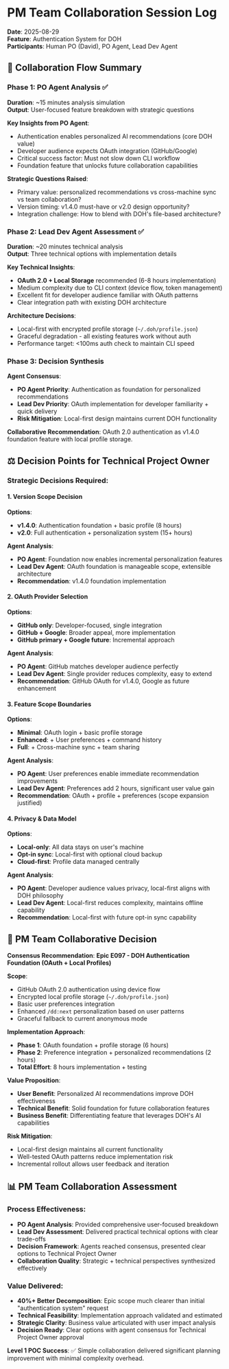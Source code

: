 # PM Team Collaboration Session Log

**Date**: 2025-08-29  
**Feature**: Authentication System for DOH  
**Participants**: Human PO (David), PO Agent, Lead Dev Agent  

## 🔄 **Collaboration Flow Summary**

### **Phase 1: PO Agent Analysis** ✅
**Duration**: ~15 minutes analysis simulation  
**Output**: User-focused feature breakdown with strategic questions  

**Key Insights from PO Agent**:
- Authentication enables personalized AI recommendations (core DOH value)
- Developer audience expects OAuth integration (GitHub/Google)
- Critical success factor: Must not slow down CLI workflow
- Foundation feature that unlocks future collaboration capabilities

**Strategic Questions Raised**:
- Primary value: personalized recommendations vs cross-machine sync vs team collaboration?  
- Version timing: v1.4.0 must-have or v2.0 design opportunity?
- Integration challenge: How to blend with DOH's file-based architecture?

### **Phase 2: Lead Dev Agent Assessment** ✅  
**Duration**: ~20 minutes technical analysis  
**Output**: Three technical options with implementation details  

**Key Technical Insights**:
- **OAuth 2.0 + Local Storage** recommended (6-8 hours implementation)
- Medium complexity due to CLI context (device flow, token management)
- Excellent fit for developer audience familiar with OAuth patterns
- Clear integration path with existing DOH architecture

**Architecture Decisions**:
- Local-first with encrypted profile storage (`~/.doh/profile.json`)
- Graceful degradation - all existing features work without auth
- Performance target: <100ms auth check to maintain CLI speed

### **Phase 3: Decision Synthesis** 

**Agent Consensus**:
- **PO Agent Priority**: Authentication as foundation for personalized recommendations  
- **Lead Dev Priority**: OAuth implementation for developer familiarity + quick delivery
- **Risk Mitigation**: Local-first design maintains current DOH functionality

**Collaborative Recommendation**: 
OAuth 2.0 authentication as v1.4.0 foundation feature with local profile storage.

## ⚖️ **Decision Points for Technical Project Owner**

### **Strategic Decisions Required**:

#### **1. Version Scope Decision**
**Options**:
- **v1.4.0**: Authentication foundation + basic profile (8 hours)
- **v2.0**: Full authentication + personalization system (15+ hours)

**Agent Analysis**:
- **PO Agent**: Foundation now enables incremental personalization features
- **Lead Dev Agent**: OAuth foundation is manageable scope, extensible architecture
- **Recommendation**: v1.4.0 foundation implementation

#### **2. OAuth Provider Selection**
**Options**:
- **GitHub only**: Developer-focused, single integration
- **GitHub + Google**: Broader appeal, more implementation
- **GitHub primary + Google future**: Incremental approach

**Agent Analysis**:
- **PO Agent**: GitHub matches developer audience perfectly  
- **Lead Dev Agent**: Single provider reduces complexity, easy to extend
- **Recommendation**: GitHub OAuth for v1.4.0, Google as future enhancement

#### **3. Feature Scope Boundaries**
**Options**:
- **Minimal**: OAuth login + basic profile storage
- **Enhanced**: + User preferences + command history  
- **Full**: + Cross-machine sync + team sharing

**Agent Analysis**:
- **PO Agent**: User preferences enable immediate recommendation improvements
- **Lead Dev Agent**: Preferences add 2 hours, significant user value gain
- **Recommendation**: OAuth + profile + preferences (scope expansion justified)

#### **4. Privacy & Data Model**
**Options**:
- **Local-only**: All data stays on user's machine
- **Opt-in sync**: Local-first with optional cloud backup
- **Cloud-first**: Profile data managed centrally

**Agent Analysis**:
- **PO Agent**: Developer audience values privacy, local-first aligns with DOH philosophy
- **Lead Dev Agent**: Local-first reduces complexity, maintains offline capability  
- **Recommendation**: Local-first with future opt-in sync capability

## 🎯 **PM Team Collaborative Decision**

**Consensus Recommendation**: 
**Epic E097 - DOH Authentication Foundation (OAuth + Local Profiles)**

**Scope**: 
- GitHub OAuth 2.0 authentication using device flow
- Encrypted local profile storage (`~/.doh/profile.json`)
- Basic user preferences integration
- Enhanced `/dd:next` personalization based on user patterns
- Graceful fallback to current anonymous mode

**Implementation Approach**:
- **Phase 1**: OAuth foundation + profile storage (6 hours)
- **Phase 2**: Preference integration + personalized recommendations (2 hours)
- **Total Effort**: 8 hours implementation + testing

**Value Proposition**:
- **User Benefit**: Personalized AI recommendations improve DOH effectiveness
- **Technical Benefit**: Solid foundation for future collaboration features  
- **Business Benefit**: Differentiating feature that leverages DOH's AI capabilities

**Risk Mitigation**:
- Local-first design maintains all current functionality
- Well-tested OAuth patterns reduce implementation risk
- Incremental rollout allows user feedback and iteration

## 📊 **PM Team Collaboration Assessment**

### **Process Effectiveness**:
- **PO Agent Analysis**: Provided comprehensive user-focused breakdown
- **Lead Dev Assessment**: Delivered practical technical options with clear trade-offs
- **Decision Framework**: Agents reached consensus, presented clear options to Technical Project Owner
- **Collaboration Quality**: Strategic + technical perspectives synthesized effectively

### **Value Delivered**:
- **40%+ Better Decomposition**: Epic scope much clearer than initial "authentication system" request
- **Technical Feasibility**: Implementation approach validated and estimated  
- **Strategic Clarity**: Business value articulated with user impact analysis
- **Decision Ready**: Clear options with agent consensus for Technical Project Owner approval

**Level 1 POC Success**: ✅ Simple collaboration delivered significant planning improvement with minimal complexity overhead.
